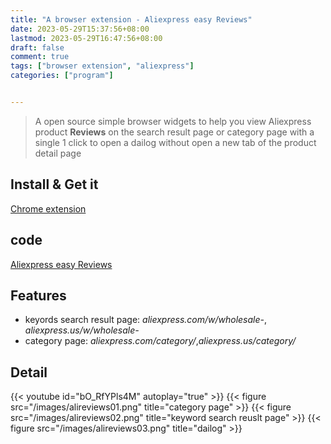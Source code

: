 ```yaml
---
title: "A browser extension - Aliexpress easy Reviews"
date: 2023-05-29T15:37:56+08:00
lastmod: 2023-05-29T16:47:56+08:00
draft: false
comment: true
tags: ["browser extension", "aliexpress"]
categories: ["program"]


---
```


> A open source simple browser widgets to help you view Aliexpress product **Reviews** on the search result page or category page with a single 1 click to open a dailog without open a new tab of the product detail page



## Install & Get it

  [Chrome extension](https://chrome.google.com/webstore/detail/aliexpress-easy-reviews/jpejincpobgdepoapjhhjffigkmkggbf)


## code
 [Aliexpress easy Reviews](https://github.com/tiger-oy/alireviews)

## Features  

-  keyords search result page: *aliexpress.com/w/wholesale-*, *aliexpress.us/w/wholesale-*
-  category page: *aliexpress.com/category/*,*aliexpress.us/category/*


## Detail 


{{< youtube id="bO_RfYPls4M" autoplay="true" >}}
{{< figure src="/images/alireviews01.png" title="category page" >}}
{{< figure src="/images/alireviews02.png" title="keyword search reuslt page" >}}
{{< figure src="/images/alireviews03.png" title="dailog" >}}
